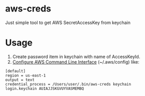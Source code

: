 # aws-creds

Just simple tool to get AWS SecretAccessKey from keychain

# Usage

1. Create password item in keychain with name of AccessKeyId.
2. [Configure AWS Command Line Interface](https://docs.aws.amazon.com/cli/latest/userguide/cli-configure-sourcing-external.html) (~/.aws/config) like:

```
[default]
region = us-east-1
output = text
credential_process = /Users/user/.bin/aws-creds keychain login.keychain AUIAJJSKGVUYVASMEMBQ
```

